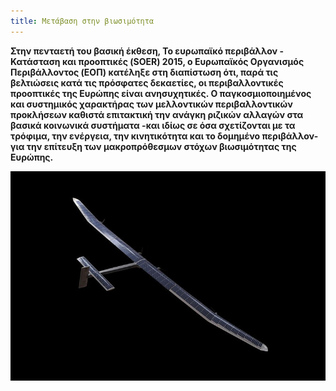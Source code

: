 ```yaml
---
title: Μετάβαση στην βιωσιμότητα
---
```


**Στην πενταετή του βασική έκθεση, Το ευρωπαϊκό περιβάλλον - Κατάσταση και προοπτικές (SOER) 2015, ο Ευρωπαϊκός Οργανισμός Περιβάλλοντος (EΟΠ) κατέληξε στη διαπίστωση ότι, παρά τις βελτιώσεις κατά τις πρόσφατες δεκαετίες, οι περιβαλλοντικές προοπτικές της Ευρώπης είναι ανησυχητικές. Ο παγκοσμιοποιημένος και συστημικός χαρακτήρας των μελλοντικών περιβαλλοντικών προκλήσεων καθιστά επιτακτική την ανάγκη ριζικών αλλαγών στα βασικά κοινωνικά συστήματα -και ιδίως σε όσα σχετίζονται με τα τρόφιμα, την ενέργεια, την κινητικότητα και το δομημένο περιβάλλον- για την επίτευξη των μακροπρόθεσμων στόχων βιωσιμότητας της Ευρώπης.**

![](sustainability.jpg)